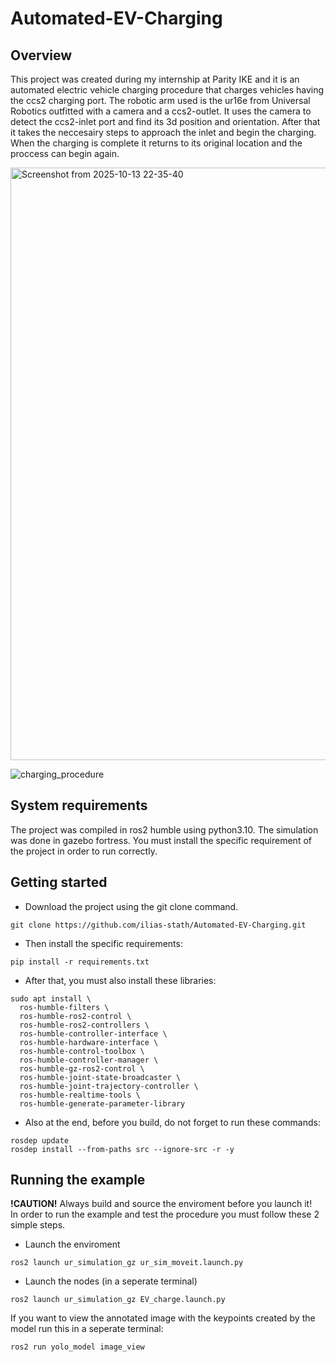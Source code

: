 # Automated-EV-Charging
## Overview
This project was created during my internship at Parity IKE and it is an automated electric vehicle charging procedure that charges vehicles having the ccs2 charging port. 
The robotic arm used is the ur16e from Universal Robotics outfitted with a camera and a ccs2-outlet.
It uses the camera to detect the ccs2-inlet port and find its 3d position and orientation. 
After that it takes the neccesairy steps to approach the inlet and begin the charging.
When the charging is complete it returns to its original location and the proccess can begin again.

<img width="1684" height="948" alt="Screenshot from 2025-10-13 22-35-40" src="https://github.com/user-attachments/assets/fd1f2ccb-93a4-463f-a72f-247dfa0f10b3" />

![charging_procedure](https://github.com/user-attachments/assets/9d590b2d-2743-4ff1-a864-6b38f613ed35)




## System requirements
The project was compiled in ros2 humble using python3.10.
The simulation was done in gazebo fortress.
You must install the specific requirement of the project in order to run correctly.

## Getting started
* Download the project using the git clone command.
```
git clone https://github.com/ilias-stath/Automated-EV-Charging.git
```
* Then install the specific requirements:
```
pip install -r requirements.txt
```
* After that, you must also install these libraries:
```
sudo apt install \
  ros-humble-filters \
  ros-humble-ros2-control \
  ros-humble-ros2-controllers \
  ros-humble-controller-interface \
  ros-humble-hardware-interface \
  ros-humble-control-toolbox \
  ros-humble-controller-manager \
  ros-humble-gz-ros2-control \
  ros-humble-joint-state-broadcaster \
  ros-humble-joint-trajectory-controller \
  ros-humble-realtime-tools \
  ros-humble-generate-parameter-library
```
* Also at the end, before you build, do not forget to run these commands:
```
rosdep update
rosdep install --from-paths src --ignore-src -r -y
```

## Running the example
**!CAUTION!** Always build and source the enviroment before you launch it!<br>
In order to run the example and test the procedure you must follow these 2 simple steps.<br>

* Launch the enviroment
```
ros2 launch ur_simulation_gz ur_sim_moveit.launch.py
```

* Launch the nodes (in a seperate terminal)
```
ros2 launch ur_simulation_gz EV_charge.launch.py
```

If you want to view the annotated image with the keypoints created by the model run this in a seperate terminal:
```
ros2 run yolo_model image_view
```

